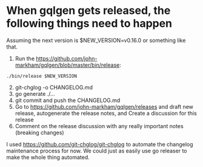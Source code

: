 # When gqlgen gets released, the following things need to happen
Assuming the next version is $NEW_VERSION=v0.16.0 or something like that.

1. Run the https://github.com/john-markham/gqlgen/blob/master/bin/release:
```
./bin/release $NEW_VERSION
```
2. git-chglog -o CHANGELOG.md
3. go generate ./...
4. git commit and push the CHANGELOG.md
5. Go to https://github.com/john-markham/gqlgen/releases and draft new release, autogenerate the release notes, and Create a discussion for this release
6. Comment on the release discussion with any really important notes (breaking changes)

I used https://github.com/git-chglog/git-chglog to automate the changelog maintenance process for now. We could just as easily use go releaser to make the whole thing automated.
